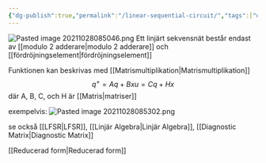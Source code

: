 ```yaml
---
{"dg-publish":true,"permalink":"/linear-sequential-circuit/","tags":["digitalteknik"]}
---
```



![Pasted image 20211028085046.png](/img/user/images/Pasted%20image%2020211028085046.png)
Ett linjärt sekvensnät består endast av [[modulo 2 adderare\|modulo 2 adderare]] och [[fördröjningselement\|fördröjningselement]]

Funktionen kan beskrivas med [[Matrismultiplikation\|Matrismultiplikation]]
$$
q^{+}=Aq+Bx
u=Cq+Hx
$$
där A, B, C, och H är [[Matris\|matriser]] 

exempelvis:
![Pasted image 20211028085302.png](/img/user/images/Pasted%20image%2020211028085302.png)

se också [[LFSR\|LFSR]], [[Linjär Algebra\|Linjär Algebra]], [[Diagnostic Matrix\|Diagnostic Matrix]]

[[Reducerad form\|Reducerad form]] 